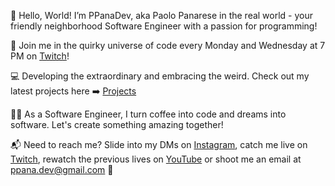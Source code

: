 👋 Hello, World! I’m PPanaDev, aka Paolo Panarese in the real world - your friendly neighborhood Software Engineer with a passion for programming!

🚀 Join me in the quirky universe of code every Monday and Wednesday at 7 PM on [Twitch](https://www.twitch.tv/ppanadev)!

💻 Developing the extraordinary and embracing the weird. Check out my latest projects here ➡️ [Projects](Projects.md)

👨‍💻 As a Software Engineer, I turn coffee into code and dreams into software. Let's create something amazing together!

📬 Need to reach me? Slide into my DMs on [Instagram](https://www.google.com), catch me live on [Twitch](https://www.twitch.tv/ppanadev), rewatch the previous lives on [YouTube](https://www.youtube.com/@PPanaDev) or shoot me an email at [ppana.dev@gmail.com](mailto:ppana.dev@gmail.com) 📧

<!---
PPanaDev/PPanaDev is a ✨ special ✨ repository because its `README.md` (this file) appears on your GitHub profile.
You can click the Preview link to take a look at your changes.
--->

